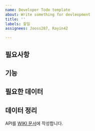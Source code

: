 ```yaml
---
name: Developer Todo template
about: Write something for devleopment
title: ''
labels: 할일
assignees: Jooss287, Rayin42

---
```


## 필요사항

## 기능

## 필요한 데이터

## 데이터 정리
API를 [WIKI 문서](https://github.com/STP-TP/pr-page-clone-coding/wiki/API-%EB%AC%B8%EC%84%9C)에 작성합니다.
